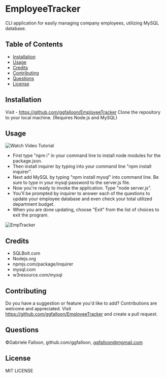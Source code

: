 # EmployeeTracker
CLI application for easily managing company employees, utilizing MySQL database.

## Table of Contents

* [Installation](#installation)
* [Usage](#usage)
* [Credits](#credits)
* [Contributing](#contributing)
* [Questions](#questions)
* [License](#license)

## Installation
Visit - https://github.com/ggfalloon/EmployeeTracker Clone the repository to your local machine. (Requires Node.js and MySQL)

## Usage

![Watch Video Tutorial](https://drive.google.com/file/d/19hAGH4ETlSK-RPeowaDm1cKeSwqRyxkG/view?usp=sharing)

* First type "npm i" in your command line to install node modules for the package.json. 
* Then install inquirer by typing into your command line "npm install inquirer".
* Next add MySQL by typing "npm install mysql" into command line. Be sure to type in your mysql password to the server.js file.
* Now you're ready to invoke the application. Type "node server.js". 
* You'll be prompted by inquirer to answer each of the questions to update your employee database and even check your total utilized department budget. 
* When you are done updating, choose "Exit" from the list of choices to exit the program.

![EmpTracker](https://user-images.githubusercontent.com/71281652/105089215-728bee00-5a62-11eb-9002-36c6bb030f5f.png)

## Credits

* SQLBolt.com
* Nodejs.org
* npmjs.com/package/inquirer
* mysql.com
* w3resource.com/mysql

## Contributing

Do you have a suggestion or feature you'd like to add? Contributions are welcome and appreciated. 
Visit https://github.com/ggfalloon/EmployeeTracker and create a pull request.

## Questions

&copy;Gabriele Falloon, github.com/ggfalloon, ggfalloon@mgmail.com

## License

MIT LICENSE
